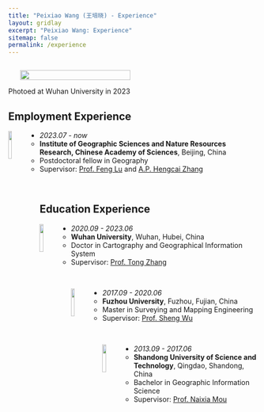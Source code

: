 ```yaml
---
title: "Peixiao Wang (王培晓) - Experience"
layout: gridlay
excerpt: "Peixiao Wang: Experience"
sitemap: false
permalink: /experience
---
```

<div class="col-sm-4" align="right" style="display:table-cell; vertical-align:middle; text-align:center">

  <ul style="overflow: hidden">
  <a href ="https://giserwang.github.io"> <img align="right" src="{{ site.url }}{{ site.baseurl }}/images/pages/admin.jpg" class="img-responsive" width="100%" /></a>
  </ul>
  Photoed at Wuhan University in 2023<br>
</div>

<div class="col-sm-8">


## Employment Experience

<a href="http://www.igsnrr.ac.cn/" target="_blank"> <img align="left" src="{{ site.url }}{{ site.baseurl }}/images/logo/IGSNRR.png" width="12%"  /></a>

* <em>2023.07 - now</em>
    - <strong>Institute of Geographic Sciences and Nature Resources Research, Chinese Academy of Sciences</strong>, Beijing, China
	- Postdoctoral fellow in Geography
	- Supervisor: <a href="http://www.igsnrr.cas.cn/sourcedb_igsnrr_cas/zw/zjrck/200906/t20090626_1842363.html" target="_blank">Prof. Feng Lu</a> and <a href="http://www.igsnrr.cas.cn/sourcedb_igsnrr_cas/zw/zjrck/ysdw_fyjy/yjdw_zyyhjgj/202007/t20200730_5647814.html" target="_blank">A.P. Hengcai Zhang</a>

<br>

## Education Experience

<a href="https://www.whu.edu.cn/" target="_blank"> <img align="left" src="{{ site.url }}{{ site.baseurl }}/images/logo/whu.jpg" width="12%"  /></a>

* <em>2020.09 - 2023.06</em>
    - <strong>Wuhan University</strong>, Wuhan, Hubei, China
	- Doctor in Cartography and Geographical Information System
	- Supervisor: <a href="http://www.lmars.whu.edu.cn/prof_web/zhangtong/index.html" target="_blank">Prof. Tong Zhang</a>

<br>

<a href="https://www.fzu.edu.cn/" target="_blank"> <img align="left" src="{{ site.url }}{{ site.baseurl }}/images/logo/fzu.png" width="12%"  /></a>

* <em>2017.09 - 2020.06</em>
    - <strong>Fuzhou University</strong>, Fuzhou, Fujian, China
	- Master in Surveying and Mapping Engineering
	- Supervisor: <a href="http://adcfj.cn/sirc/door/team/TeacherList/Detail?personId=422" target="_blank">Prof. Sheng Wu</a>

<br>

<a href="http://www.sdust.edu.cn/" target="_blank"> <img align="left" src="{{ site.url }}{{ site.baseurl }}/images/logo/sdust.jpg" width="12%"  /></a>

* <em>2013.09 - 2017.06</em>
    - <strong>Shandong University of Science and Technology</strong>, Qingdao, Shandong, China
	- Bachelor in Geographic Information Science
	- Supervisor: <a href="http://gc.sdust.edu.cn/info/1071/2896.htm" target="_blank">Prof. Naixia Mou</a>

<br>

